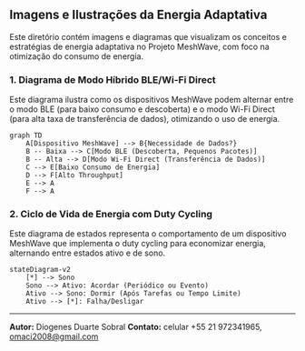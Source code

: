 

## Imagens e Ilustrações da Energia Adaptativa

Este diretório contém imagens e diagramas que visualizam os conceitos e estratégias de energia adaptativa no Projeto MeshWave, com foco na otimização do consumo de energia.

### 1. Diagrama de Modo Híbrido BLE/Wi-Fi Direct

Este diagrama ilustra como os dispositivos MeshWave podem alternar entre o modo BLE (para baixo consumo e descoberta) e o modo Wi-Fi Direct (para alta taxa de transferência de dados), otimizando o uso de energia.

```mermaid
graph TD
    A[Dispositivo MeshWave] --> B{Necessidade de Dados?}
    B -- Baixa --> C[Modo BLE (Descoberta, Pequenos Pacotes)]
    B -- Alta --> D[Modo Wi-Fi Direct (Transferência de Dados)]
    C --> E[Baixo Consumo de Energia]
    D --> F[Alto Throughput]
    E --> A
    F --> A
```

### 2. Ciclo de Vida de Energia com Duty Cycling

Este diagrama de estados representa o comportamento de um dispositivo MeshWave que implementa o duty cycling para economizar energia, alternando entre estados ativo e de sono.

```mermaid
stateDiagram-v2
    [*] --> Sono
    Sono --> Ativo: Acordar (Periódico ou Evento)
    Ativo --> Sono: Dormir (Após Tarefas ou Tempo Limite)
    Ativo --> [*]: Falha/Desligar
```

---

**Autor:** Diogenes Duarte Sobral
**Contato:** celular +55 21 972341965, omaci2008@gmail.com


